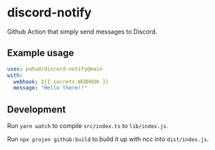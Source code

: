 # discord-notify

Github Action that simply send messages to Discord.

## Example usage

```yaml
uses: pahud/discord-notify@main
with:
  webhook: ${{ secrets.WEBHOOK }}
  message: "Hello there!!"
```

## Development

Run `yarn watch` to compile `src/index.ts` to `lib/index.js`.

Run `npx projen github:build` to build it up with ncc into `dist/index.js`.
